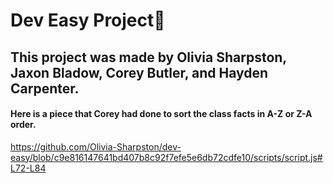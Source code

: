 # Dev Easy Project🦭
## This project was made by Olivia Sharpston, Jaxon Bladow, Corey Butler, and Hayden Carpenter.


#### Here is a piece that Corey had done to sort the class facts in A-Z or Z-A order.
https://github.com/Olivia-Sharpston/dev-easy/blob/c9e816147641bd407b8c92f7efe5e6db72cdfe10/scripts/script.js#L72-L84


